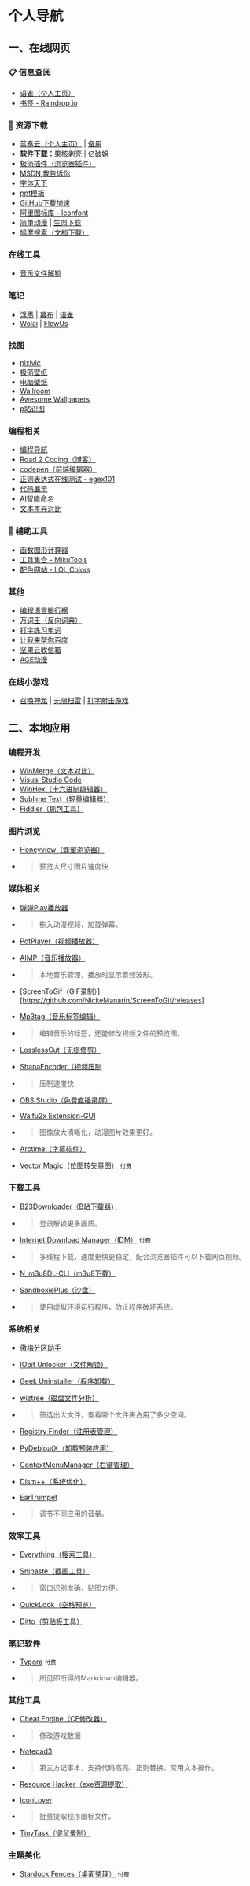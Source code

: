# 个人导航

## 一、在线网页

### 📋 信息查阅

- [语雀（个人主页）](https://www.yuque.com/qaq-mdzz?tab=books)
- [书签 - Raindrop.io](https://app.raindrop.io/my/0)

### 💾 资源下载

- [蓝奏云（个人主页）](https://tjk240.lanzoux.com/b01nobs7a) | [备用](https://tjk240.lanzoui.com/b01nobs7a)
- **软件下载：**[果核剥壳](https://www.ghxi.com/category/all/pcsoft) |  [亿破姐](https://www.ypojie.com/page/1)
- [极简插件（浏览器插件）](https://chrome.zzzmh.cn/index)
- [MSDN,我告诉你](https://msdn.itellyou.cn/)
- [字体天下](https://www.fonts.net.cn/fonts-zh-1.html)
- [ppt模板](https://www.ypppt.com/moban/)
- [GitHub下载加速](https://shrill-pond-3e81.hunsh.workers.dev/)
- [阿里图标库 - Iconfont](https://www.iconfont.cn/)
- [简单动漫](http://www.36dm.club/) | [生肉下载](https://www.tokyotosho.info/)
- [鸠摩搜索（文档下载）](https://www.jiumodiary.com/)

### 在线工具

- [音乐文件解锁](https://tool.liumingye.cn/unlock-music/)

### 笔记

- [浮墨](https://flomoapp.com/login) | [幕布](https://mubu.com/app) | [语雀](https://www.yuque.com/dashboard) 
- [Wolai](https://www.wolai.com/login) | [FlowUs](https://flowus.cn/)

### 找图

- [pixivic](https://pixivic.com/)
- [极简壁纸](https://bz.zzzmh.cn/index)
- [电脑壁纸](https://bizhi.vercel.app/)
- [Wallroom](https://wallroom.io/)
- [Awesome Wallpapers](https://wallhaven.cc/)
- [p站识图](https://saucenao.com/)

### 编程相关

- [编程导航](https://www.code-nav.cn)
- [Road 2 Coding（博客）](https://www.r2coding.com/#/)
- [codepen（前端编辑器）](https://codepen.io/pen/)
- [正则表达式在线测试 - egex101](https://regex101.com/)
- [代码展示](https://carbon.now.sh/)
- [AI智能命名](https://unbug.github.io/codelf/)
- [文本差异对比](https://www.jq22.com/textDifference)

### 🔧 辅助工具

- [函数图形计算器](https://www.desmos.com/calculator?lang=zh-CN)
- [工具集合 - MikuTools](https://tools.miku.ac/)
- [配色网站 - LOL Colors](https://www.webdesignrankings.com/resources/lolcolors/)

### 其他

- [编程语言排行榜](https://www.hellogithub.com/report/tiobe/)
- [万词王（反向词典）](https://wantwords.net/)
- [打字练习单词](https://qwerty.liumingye.cn/)
- [让我来帮你百度](https://mengkunsoft.github.io/lmbtfy/)
- [坚果云收信箱](https://workspace.jianguoyun.com/inbox/collect/3b0557e5a0964d9d92c09d2f5dd9c140/submit)
- [AGE动漫](https://www.agefans.net/)

### 在线小游戏

- [召唤神龙](https://www.mutegame.com/170/) | [无限扫雷](http://www.1000mines.com/) | [打字射击游戏](https://zty.pe/)



## 二、本地应用

### 编程开发

- [WinMerge（文本对比）](https://winmerge.org/downloads/?lang=en)
- [Visual Studio Code](https://code.visualstudio.com/Download#)
- [WinHex（十六进制编辑器）](https://www.x-ways.net/winhex/index-m.html)
- [Sublime Text（轻量编辑器）](http://www.sublimetext.com/download)
- [Fiddler（抓包工具）](https://github.com/gabrielxvx/zh-fiddler)

### 图片浏览

- [Honeyview（蜂蜜浏览器）](https://www.bandisoft.com/honeyview/)
- > 预览大尺寸图片速度快

### 媒体相关

- [弹弹Play播放器]()

- > 拖入动漫视频，加载弹幕。

- [PotPlayer（视频播放器）](https://potplayer.daum.net/?lang=zh_CN)

- [AIMP（音乐播放器）](https://www.aimp.ru/?do=download&os=windows)

- > 本地音乐管理，播放时显示音频波形。

- [ScreenToGif（GIF录制）][https://github.com/NickeManarin/ScreenToGif/releases]

- [Mp3tag（音乐标签编辑）](https://www.mp3tag.de/en/download.html)

- > 编辑音乐的标签，还能修改视频文件的预览图。

- [LosslessCut（无损修剪）](https://github.com/mifi/lossless-cut/releases)

- [ShanaEncoder（视频压制](https://shana.pe.kr/shanaencoder_download/115555)

- > 压制速度快

- [OBS Studio（免费直播录屏）](https://github.com/obsproject/obs-studio/releases)

- [Waifu2x Extension-GUI](https://github.com/AaronFeng753/Waifu2x-Extension-GUI/releases)

- > 图像放大清晰化，动漫图片效果更好。

- [Arctime（字幕软件）](https://arctime.org/download.html)

- [Vector Magic（位图转矢量图）](https://zh.vectormagic.com/desktop)  `付费`

### 下载工具

- [B23Downloader（B站下载器）](https://github.com/vooidzero/B23Downloader/releases)

- > 登录解锁更多画质。

- [Internet Download Manager（IDM）](https://www.internetdownloadmanager.com/download.html)  `付费`

- > 多线程下载，速度更快更稳定，配合浏览器插件可以下载网页视频。

- [N_m3u8DL-CLI（m3u8下载）](https://github.com/nilaoda/N_m3u8DL-CLI/releases)

  

- [SandboxiePlus（沙盘）](https://github.com/sandboxie-plus/Sandboxie/releases)

- > 使用虚拟环境运行程序，防止程序破坏系统。


### 系统相关

- [傲梅分区助手](https://www.disktool.cn/download.html)

- [IObit Unlocker（文件解锁）](https://www.iobit.com/en/iobit-unlocker.php#)

- [Geek Uninstaller（程序卸载）](https://geekuninstaller.com/download)

- [wiztree（磁盘文件分析）](https://www.diskanalyzer.com/download)

- > 筛选出大文件，查看哪个文件夹占用了多少空间。

- [Registry Finder（注册表管理）](https://registry-finder.com/)

- [PyDebloatX（卸载预装应用）](https://github.com/Teraskull/PyDebloatX/releases)

- [ContextMenuManager（右键管理）](https://github.com/BluePointLilac/ContextMenuManager/releases)

- [Dism++（系统优化）](https://github.com/Chuyu-Team/Dism-Multi-language/releases)

- [EarTrumpet](https://apps.microsoft.com/store/detail/eartrumpet/9NBLGGH516XP?hl=zh-cn&gl=cn&rtc=1)

- > 调节不同应用的音量。

### 效率工具

- [Everything（搜索工具）](https://voidtools.com/zh-cn/downloads/)

- [Snipaste（截图工具）]()

- > 窗口识别准确，贴图方便。

- [QuickLook（空格预览）](https://github.com/QL-Win/QuickLook/releases)

- [Ditto（剪贴板工具）](https://ditto-cp.sourceforge.io/)

### 笔记软件

- [Typora](https://typora.io/)  `付费`

- > 所见即所得的Markdown编辑器。

### 其他工具

- [Cheat Engine（CE修改器）](https://github.com/cheat-engine/cheat-engine/releases)

- > 修改游戏数据

- [Notepad3](https://github.com/rizonesoft/Notepad3/releases)

- > 第三方记事本，支持代码高亮、正则替换、常用文本操作。

- [Resource Hacker（exe资源提取）](http://www.angusj.com/resourcehacker/#download)

- [IconLover](http://www.aha-soft.com/iconlover/)

- > 批量提取程序图标文件。

- [TinyTask（键鼠录制）](https://thetinytask.com/#Download_TinyTask_177)

### 主题美化

- [Stardock Fences（桌面整理）](https://store.lizhi.io/site/products/id/39?cid=bffs5rvq)  `付费`
